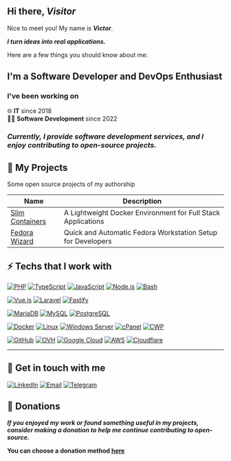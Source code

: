 #

## Hi there, *Visitor*

Nice to meet you! My name is ***Victor***.

***I turn ideas into real applications.***

Here are a few things you should know about me:

## I'm a Software Developer and DevOps Enthusiast

### I've been working on

🌐 **IT** since 2018  
👨‍💻 **Software Development** since 2022

### *Currently, I provide software development services, and I enjoy contributing to open-source projects.*

## 🎁 My Projects

Some open source projects of my authorship

| Name               | Description                             |
|--------------------|-----------------------------------------|
| [Slim Containers](https://github.com/VictorMGomes/slim-containers) | A Lightweight Docker Environment for Full Stack Applications       |
| [Fedora Wizard](https://github.com/VictorMGomes/fedora-wizard) | Quick and Automatic Fedora Workstation Setup for Developers       |

## ⚡ Techs that I work with

[![PHP](https://img.shields.io/badge/PHP-777BB4?style=for-the-badge&logo=php&logoColor=white)](#)
[![TypeScript](https://img.shields.io/badge/TypeScript-3178C6?style=for-the-badge&logo=typescript&logoColor=white)](#)
[![JavaScript](https://img.shields.io/badge/JavaScript-F7DF1E?style=for-the-badge&logo=javascript&logoColor=black)](#)
[![Node.js](https://img.shields.io/badge/Node.js-339933?style=for-the-badge&logo=node.js&logoColor=white)](#)
[![Bash](https://img.shields.io/badge/Bash-4EAA25?style=for-the-badge&logo=gnu-bash&logoColor=white)](#)

[![Vue.js](https://img.shields.io/badge/Vue.js-4FC08D?style=for-the-badge&logo=vue.js&logoColor=white)](#)
[![Laravel](https://img.shields.io/badge/Laravel-FF2D20?style=for-the-badge&logo=laravel&logoColor=white)](#)
[![Fastify](https://img.shields.io/badge/Fastify-00C7B7?style=for-the-badge&logo=fastify&logoColor=white)](#)

[![MariaDB](https://img.shields.io/badge/MariaDB-003545?style=for-the-badge&logo=mariadb&logoColor=white)](#)
[![MySQL](https://img.shields.io/badge/MySQL-4479A1?style=for-the-badge&logo=mysql&logoColor=white)](#)
[![PostgreSQL](https://img.shields.io/badge/PostgreSQL-4169E1?style=for-the-badge&logo=postgresql&logoColor=white)](#)

[![Docker](https://img.shields.io/badge/Docker-2496ED?style=for-the-badge&logo=docker&logoColor=white)](#)
[![Linux](https://img.shields.io/badge/Linux-FCC624?style=for-the-badge&logo=linux&logoColor=black)](#)
[![Windows Server](https://img.shields.io/badge/Windows%20Server-0078D6?style=for-the-badge&logo=windows&logoColor=white)](#)
[![cPanel](https://img.shields.io/badge/cPanel-FF6C2C?style=for-the-badge&logo=cpanel&logoColor=white)](#)
[![CWP](https://img.shields.io/badge/CWP-0078D7?style=for-the-badge&logo=centos&logoColor=white)](#)

[![GitHub](https://img.shields.io/badge/GitHub-24292F?style=for-the-badge&logo=github&logoColor=white)](#)
[![OVH](https://img.shields.io/badge/OVH-1233A5?style=for-the-badge&logo=ovh&logoColor=white)](#)
[![Google Cloud](https://img.shields.io/badge/Google_Cloud-4285F4?style=for-the-badge&logo=google-cloud&logoColor=white)](#)
[![AWS](https://img.shields.io/badge/Amazon_AWS-232F3E?style=for-the-badge&logo=amazon-aws&logoColor=white)](#)
[![Cloudflare](https://img.shields.io/badge/Cloudflare-F38020?style=for-the-badge&logo=cloudflare&logoColor=white)](#)

---

## 💬 Get in touch with me

[![LinkedIn](https://img.shields.io/badge/LinkedIn-0077B5?style=for-the-badge&logo=linkedin&logoColor=white)](https://www.linkedin.com/in/victormgomes)
[![Email](https://img.shields.io/badge/Email-D14836?style=for-the-badge&logo=gmail&logoColor=white)](mailto:info@victormgomes.net)
[![Telegram](https://img.shields.io/badge/Telegram-2CA5E0?style=for-the-badge&logo=telegram&logoColor=white)](https://t.me/victormgomes)

## 🙏 Donations

***If you enjoyed my work or found something useful in my projects, consider making a donation to help me continue contributing to open-source.***

**You can choose a donation method [here](https://donate.victormgomes.net)**
